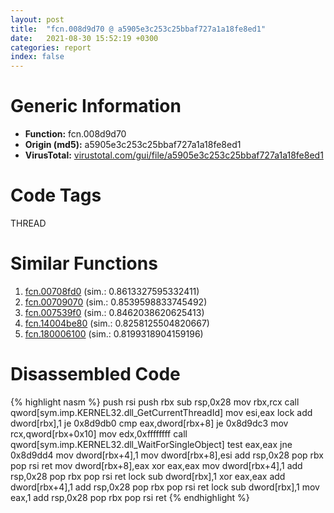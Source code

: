 ```yaml
---
layout: post
title:  "fcn.008d9d70 @ a5905e3c253c25bbaf727a1a18fe8ed1"
date:   2021-08-30 15:52:19 +0300
categories: report
index: false
---
```


# Generic Information
- **Function:** fcn.008d9d70
- **Origin (md5):** a5905e3c253c25bbaf727a1a18fe8ed1
- **VirusTotal:** [virustotal.com/gui/file/a5905e3c253c25bbaf727a1a18fe8ed1][virustotal_ref]

# Code Tags
<span class="tag" id="THREAD">THREAD</span>


# Similar Functions

1. [fcn.00708fd0][similar_1_ref] (sim.: 0.8613327595332411)
2. [fcn.00709070][similar_2_ref] (sim.: 0.8539598833745492)
3. [fcn.007539f0][similar_3_ref] (sim.: 0.8462038620625413)
4. [fcn.14004be80][similar_4_ref] (sim.: 0.8258125504820667)
5. [fcn.180006100][similar_5_ref] (sim.: 0.8199318904159196)


# Disassembled Code

{% highlight nasm %}
push rsi
push rbx
sub rsp,0x28
mov rbx,rcx
call qword[sym.imp.KERNEL32.dll_GetCurrentThreadId]
mov esi,eax
lock add dword[rbx],1
je 0x8d9db0
cmp eax,dword[rbx+8]
je 0x8d9dc3
mov rcx,qword[rbx+0x10]
mov edx,0xffffffff
call qword[sym.imp.KERNEL32.dll_WaitForSingleObject]
test eax,eax
jne 0x8d9dd4
mov dword[rbx+4],1
mov dword[rbx+8],esi
add rsp,0x28
pop rbx
pop rsi
ret
mov dword[rbx+8],eax
xor eax,eax
mov dword[rbx+4],1
add rsp,0x28
pop rbx
pop rsi
ret
lock sub dword[rbx],1
xor eax,eax
add dword[rbx+4],1
add rsp,0x28
pop rbx
pop rsi
ret
lock sub dword[rbx],1
mov eax,1
add rsp,0x28
pop rbx
pop rsi
ret
{% endhighlight %}


[similar_1_ref]: /report/fcn.00708fd0@a5905e3c253c25bbaf727a1a18fe8ed1
[similar_2_ref]: /report/fcn.00709070@a5905e3c253c25bbaf727a1a18fe8ed1
[similar_3_ref]: /report/fcn.007539f0@a5905e3c253c25bbaf727a1a18fe8ed1
[similar_4_ref]: /report/fcn.14004be80@3bee9e0608c478ffce0d10559aae732b
[similar_5_ref]: /report/fcn.180006100@7dc44f7522d53d03c7b1f4335f6d2a15
[virustotal_ref]: https://www.virustotal.com/gui/file/a5905e3c253c25bbaf727a1a18fe8ed1
